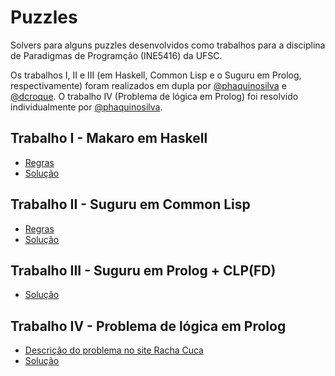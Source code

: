 # Puzzles

Solvers para alguns puzzles desenvolvidos como trabalhos para a disciplina de Paradigmas de Programção (INE5416) da UFSC.

Os trabalhos I, II e III (em Haskell, Common Lisp e o Suguru em Prolog, respectivamente) foram realizados em dupla por [@phaquinosilva](https://github.com/phaquinosilva) e [@dcroque](https://github.com/dcroque). O trabalho IV (Problema de lógica em Prolog) foi resolvido individualmente por [@phaquinosilva](https://github.com/phaquinosilva).

## Trabalho I - Makaro em Haskell
+ [Regras](https://www.janko.at/Raetsel/Makaro/index.htm)
+ [Solução](https://github.com/phaquinosilva/puzzles/tree/master/makaro-haskell)

## Trabalho II - Suguru em Common Lisp
+ [Regras](https://www.janko.at/Raetsel/Suguru/index.htm)
+ [Solução](https://github.com/phaquinosilva/puzzles/tree/master/suguru-lisp)
## Trabalho III - Suguru em Prolog + CLP(FD)
+ [Solução](https://github.com/phaquinosilva/puzzles/tree/master/suguru-prolog)

## Trabalho IV - Problema de lógica em Prolog
+ [Descrição do problema no site Racha Cuca](https://rachacuca.com.br/logica/problemas/feira-de-intercambio/)
+ [Solução](https://github.com/phaquinosilva/puzzles/tree/master/logicpuzzle-prolog)
